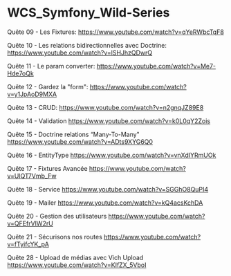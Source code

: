 # WCS_Symfony_Wild-Series

Quête 09 - Les Fixtures: https://www.youtube.com/watch?v=qYeRWbcTqF8

Quête 10 - Les relations bidirectionnelles avec Doctrine: https://www.youtube.com/watch?v=lSHJhzQDwrQ

Quête 11 - Le param converter: https://www.youtube.com/watch?v=Me7-Hde7oQk

Quête 12 - Gardez la "form": https://www.youtube.com/watch?v=y1JpAoD9MXA

Quête 13 - CRUD: https://www.youtube.com/watch?v=n2gnqJZ89E8

Quête 14 - Validation https://www.youtube.com/watch?v=k0L0qY2Zois

Quête 15 - Doctrine relations “Many-To-Many"  https://www.youtube.com/watch?v=ADts9XYG6Q0

Quête 16 - EntityType https://www.youtube.com/watch?v=vnXdIYRmUOk

Quête 17 - Fixtures Avancée https://www.youtube.com/watch?v=UlQT7Vmb_Fw

Quête 18 - Service https://www.youtube.com/watch?v=SGGhO8QuPI4

Quête 19 - Mailer https://www.youtube.com/watch?v=kQ4acsKchDA

Quête 20 - Gestion des utilisateurs https://www.youtube.com/watch?v=QFEfrVIW2rU

Quête 21 - Sécurisons nos routes https://www.youtube.com/watch?v=fTyifcYK_pA

Quête 28 - Upload de médias avec Vich Upload  https://www.youtube.com/watch?v=KIfZX_5VboI
